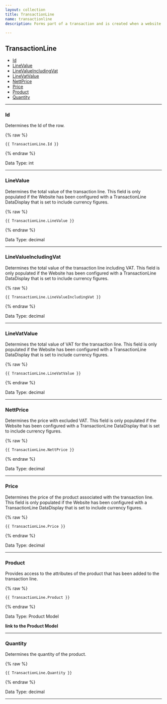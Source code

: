 ```yaml
---
layout: collection
title: TransactionLine
name: transactionline
description: Forms part of a transaction and is created when a website visitor adds an item to their basket. A transaction can contain zero or more transaction lines.
 
---
```


## TransactionLine

* [Id](#id)
* [LineValue](#linevalue)
* [LineValueIncludingVat](#linevalueincludinvVat)
* [LineVatValue](#linevatvalue)
* [NettPrice](#nettprice)
* [Price](#price)
* [Product](#product)
* [Quantity](#quantity)

---

<a name="id"></a>
### Id
Determines the Id of the row.

{% raw %}
```liquid
{{ TransactionLine.Id }}

```
{% endraw %}

Data Type: int

---

<a name="linevalue"></a>
### LineValue
Determines the total value of the transaction line. This field is only populated if the Website has been configured with a TransactionLine DataDisplay that is set to include currency figures.

{% raw %}
```liquid
{{ TransactionLine.LineValue }}

```
{% endraw %}

Data Type: decimal

---

<a name="linevalueincludingvat"></a>
### LineValueIncludingVat
Determines the total value of the transaction line including VAT. This field is only populated if the Website has been configured with a TransactionLine DataDisplay that is set to include currency figures.

{% raw %}
```liquid
{{ TransactionLine.LineValueIncludingVat }}

```
{% endraw %}

Data Type: decimal

---

<a name="linevatvalue"></a>
### LineVatValue
Determines the total value of VAT for the transaction line. This field is only populated if the Website has been configured with a TransactionLine DataDisplay that is set to include currency figures.

{% raw %}
```liquid
{{ TransactionLine.LineVatValue }}

```
{% endraw %}

Data Type: decimal

---

<a name="nettprice"></a>
### NettPrice
Determines the price with excluded VAT. This field is only populated if the Website has been configured with a TransactionLine DataDisplay that is set to include currency figures.

{% raw %}
```liquid
{{ TransactionLine.NettPrice }}

```
{% endraw %}

Data Type: decimal

---

<a name="price"></a>
### Price
Determines the price of the product associated with the transaction line. This field is only populated if the Website has been configured with a TransactionLine DataDisplay that is set to include currency figures.

{% raw %}
```liquid
{{ TransactionLine.Price }}

```
{% endraw %}

Data Type: decimal

---

<a name="product"></a>
### Product
Provides access to the attributes of the product that has been added to the transaction line.

{% raw %}
```liquid
{{ TransactionLine.Product }}

```
{% endraw %}

Data Type: Product Model

__link to the Product Model__

---

<a name="quantity"></a>
### Quantity
Determines the quantity of the product.

{% raw %}
```liquid
{{ TransactionLine.Quantity }}

```
{% endraw %}

Data Type: decimal

---